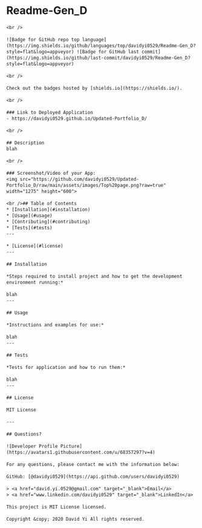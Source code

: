 # Readme-Gen_D

    <br />
  
    ![Badge for GitHub repo top language](https://img.shields.io/github/languages/top/davidyi0529/Readme-Gen_D?style=flat&logo=appveyor) ![Badge for GitHub last commit](https://img.shields.io/github/last-commit/davidyi0529/Readme-Gen_D?style=flat&logo=appveyor)
    
    <br />
    
    Check out the badges hosted by [shields.io](https://shields.io/).
    
    <br />
    
    ### Link to Deployed Application
    - https://davidyi0529.github.io/Updated-Portfolio_D/

    <br />

    ## Description
    blah
    
    <br />

    ### Screenshot/Video of your App:
    <img src="https://github.com/davidyi0529/Updated-Portfolio_D/raw/main/assets/images/Top%20page.png?raw=true" width="1275" height="600">
    
    <br />## Table of Contents
    * [Installation](#installation)
    * [Usage](#usage)
    * [Contributing](#contributing)
    * [Tests](#tests)
    ---
    
    * [License](#license)
    ---

    ## Installation
    
    *Steps required to install project and how to get the development environment running:*
    
    blah
    ---

    ## Usage 
    
    *Instructions and examples for use:*
    
    blah
    ---

    ## Tests
    
    *Tests for application and how to run them:*
    
    blah
    ---

    ## License
    
    MIT License
    
    ---
    
    ## Questions?
    
    ![Developer Profile Picture](https://avatars1.githubusercontent.com/u/68357297?v=4) 
    
    For any questions, please contact me with the information below:
   
    GitHub: [@davidyi0529](https://api.github.com/users/davidyi0529)

    > <a href="david.yi.0529@gmail.com" target="_blank">Email</a> 
    > <a href="www.linkedin.com/davidyi0529" target="_blank">LinkedIn</a>

    This project is MIT License licensed.

    Copyright &copy; 2020 David Yi All rights reserved.